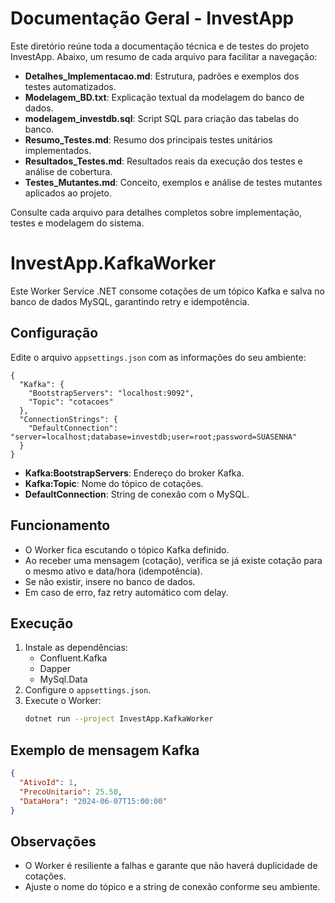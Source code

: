 # Documentação Geral - InvestApp

Este diretório reúne toda a documentação técnica e de testes do projeto InvestApp. Abaixo, um resumo de cada arquivo para facilitar a navegação:

- **Detalhes_Implementacao.md**: Estrutura, padrões e exemplos dos testes automatizados.
- **Modelagem_BD.txt**: Explicação textual da modelagem do banco de dados.
- **modelagem_investdb.sql**: Script SQL para criação das tabelas do banco.
- **Resumo_Testes.md**: Resumo dos principais testes unitários implementados.
- **Resultados_Testes.md**: Resultados reais da execução dos testes e análise de cobertura.
- **Testes_Mutantes.md**: Conceito, exemplos e análise de testes mutantes aplicados ao projeto.

Consulte cada arquivo para detalhes completos sobre implementação, testes e modelagem do sistema.

# InvestApp.KafkaWorker

Este Worker Service .NET consome cotações de um tópico Kafka e salva no banco de dados MySQL, garantindo retry e idempotência.

## Configuração

Edite o arquivo `appsettings.json` com as informações do seu ambiente:

```
{
  "Kafka": {
    "BootstrapServers": "localhost:9092",
    "Topic": "cotacoes"
  },
  "ConnectionStrings": {
    "DefaultConnection": "server=localhost;database=investdb;user=root;password=SUASENHA"
  }
}
```

- **Kafka:BootstrapServers**: Endereço do broker Kafka.
- **Kafka:Topic**: Nome do tópico de cotações.
- **DefaultConnection**: String de conexão com o MySQL.

## Funcionamento

- O Worker fica escutando o tópico Kafka definido.
- Ao receber uma mensagem (cotação), verifica se já existe cotação para o mesmo ativo e data/hora (idempotência).
- Se não existir, insere no banco de dados.
- Em caso de erro, faz retry automático com delay.

## Execução

1. Instale as dependências:
   - Confluent.Kafka
   - Dapper
   - MySql.Data
2. Configure o `appsettings.json`.
3. Execute o Worker:
   ```sh
   dotnet run --project InvestApp.KafkaWorker
   ```

## Exemplo de mensagem Kafka
```json
{
  "AtivoId": 1,
  "PrecoUnitario": 25.50,
  "DataHora": "2024-06-07T15:00:00"
}
```

## Observações
- O Worker é resiliente a falhas e garante que não haverá duplicidade de cotações.
- Ajuste o nome do tópico e a string de conexão conforme seu ambiente. 